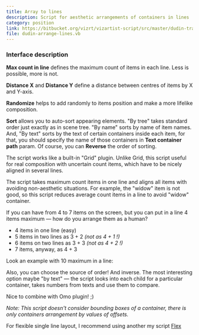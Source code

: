 ```yaml
---
title: Array to lines
description: Script for aesthetic arrangements of containers in lines
category: position
link: https://bitbucket.org/vizrt/vizartist-script/src/master/dudin-transform/dudin-arrange/dudin-arrange-lines/
file: dudin-arrange-lines.vb
---
```


<interface-description image="arrange-line-ui.png">

### Interface description

__Max count in line__ defines the maximum count of items in each line. Less is possible, more is not.

__Distance X__ and __Distance Y__ define a distance between centres of items by X and Y-axis.

__Randomize__ helps to add randomly to items position and make a more lifelike composition.

__Sort__ allows you to auto-sort appearing elements. "By tree" takes standard order just exactly as in scene tree. "By name" sorts by name of item names. And, "By text" sorts by the text of certain containers inside each item, for that, you should specify the name of those containers in __Text container path__ param. Of course, you can __Reverse__ the order of sorting.

</interface-description>

The script works like a built-in "Grid" plugin. Unlike Grid, this script useful for real composition with uncertain count items, which have to be nicely aligned in several lines.

<media-image name="arrange-line-cover.png" />

The script takes maximum count items in one line and aligns all items with avoiding non-aesthetic situations. For example, the "widow" item is not good, so this script reduces average count items in a line to avoid "widow" container.

If you can have from 4 to 7 items on the screen, but you can put in a line 4 items maximum — how do you arrange them as a human?

* 4 items in one line (easy)
* 5 items in two lines as 3 + 2 _(not as 4 + 1 !)_
* 6 items on two lines as 3 + 3 _(not as 4 + 2 !)_
* 7 items, anyway, as 4 + 3

Look an example with 10 maximum in a line:

<media-youtube url="https://www.youtube.com/embed/wLey8TXrpT8" />

Also, you can choose the source of order! And inverse. The most interesting option maybe "by text" — the script looks into each child for a particular container, takes numbers from texts and use them to compare.

Nice to combine with Omo plugin! ;)

_Note: This script doesn't consider bounding boxes of a container, there is only containers arrangement by values of offsets._

For flexible single line layout, I recommend using another my script [Flex](/scripts/vizartist/flex/)
